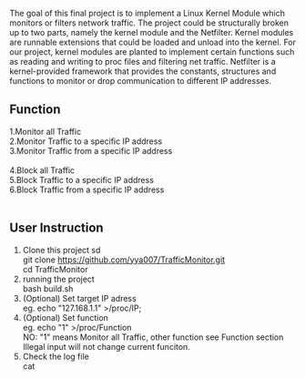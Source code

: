 The goal of this final project is to implement a Linux Kernel Module which monitors or filters network traffic. The project could be structurally broken up to two parts, namely the kernel module and the Netfilter. Kernel modules are runnable extensions that could be loaded and unload into the kernel. For our project, kernel modules are planted to implement certain functions such as reading and writing to proc files and filtering net traffic. Netfilter is a kernel-provided framework that provides the constants, structures and functions to monitor or drop communication to different IP addresses. 

## Function
1.Monitor all Traffic<br />
2.Monitor Traffic to a specific IP address<br />
3.Monitor Traffic from a specific IP address<br />
<br />
4.Block all Traffic<br />
5.Block Traffic to a specific IP address<br />
6.Block Traffic from a specific IP address<br />
<br />
## User Instruction
1. Clone this project sd<br />
	git clone https://github.com/yya007/TrafficMonitor.git<br />
	cd TrafficMonitor<br />
2. running the project<br />
	bash build.sh<br />
3. (Optional) Set target IP adress<br />
	eg. echo "127.168.1.1" >/proc/IP;<br />
4. (Optional) Set function<br />
	eg. echo "1" >/proc/Function <br />
	NO: "1" means Monitor all Traffic, other function see Function section<br />
	Illegal input will not change current funciton.<br />
5. Check the log file<br />
	cat <br />
